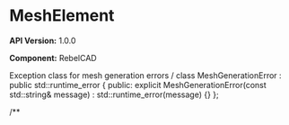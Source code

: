 # MeshElement

**API Version:** 1.0.0

**Component:** RebelCAD

Exception class for mesh generation errors
/
class MeshGenerationError : public std::runtime_error {
public:
    explicit MeshGenerationError(const std::string& message) 
        : std::runtime_error(message) {}
};

/**

